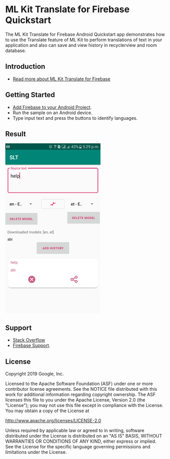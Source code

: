 ML Kit Translate for Firebase Quickstart
==============================

The ML Kit Translate for Firebase Android Quickstart app demonstrates how to
use the Translate feature of ML Kit to perform translations of text in
your application and also can save and view history in recyclerview and room database.

Introduction
------------

- [Read more about ML Kit Translate for Firebase](https://firebase.google.com/docs/ml-kit/android/translate-text)

Getting Started
---------------

- [Add Firebase to your Android Project](https://firebase.google.com/docs/android/setup).
- Run the sample on an Android device.
- Type input text and press the buttons to identify languages.

Result
-----------
<img src="app/src/screen2.png" height="534" width="300"/>

Support
-------

- [Stack Overflow](https://stackoverflow.com/questions/tagged/firebase-mlkit)
- [Firebase Support](https://firebase.google.com/support/).

License
-------

Copyright 2019 Google, Inc.

Licensed to the Apache Software Foundation (ASF) under one or more contributor
license agreements.  See the NOTICE file distributed with this work for
additional information regarding copyright ownership.  The ASF licenses this
file to you under the Apache License, Version 2.0 (the "License"); you may not
use this file except in compliance with the License.  You may obtain a copy of
the License at

  http://www.apache.org/licenses/LICENSE-2.0

Unless required by applicable law or agreed to in writing, software
distributed under the License is distributed on an "AS IS" BASIS, WITHOUT
WARRANTIES OR CONDITIONS OF ANY KIND, either express or implied.  See the
License for the specific language governing permissions and limitations under
the License.
